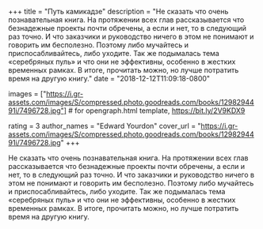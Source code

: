 
+++
title = "Путь камикадзе"
description = "Не сказать что очень познавательная книга. На протяжении всех глав рассказывается что безнадежные проекты почти обречены, а если и нет, то в следующий раз точно. И что заказчики и руководство ничего в этом не понимают и говорить им бесполезно. Поэтому либо мучайтесь и приспосабливайтесь, либо уходите. Так же подымалась тема «серебряных пуль» и что они не эффективны, особенно в жестких временных рамках. В итоге, прочитать можно, но лучше потратить время на другую книгу."
date = "2018-12-12T11:09:18-0800"

images = ["https://i.gr-assets.com/images/S/compressed.photo.goodreads.com/books/1298294491i/7496728.jpg"]  # for opengraph.html template, https://bit.ly/2V9KDX9

rating = 3
author_names = "Edward Yourdon"
cover_url = "https://i.gr-assets.com/images/S/compressed.photo.goodreads.com/books/1298294491i/7496728.jpg"
+++

Не сказать что очень познавательная книга. На протяжении всех глав рассказывается что безнадежные проекты почти обречены, а если и нет, то в следующий раз точно. И что заказчики и руководство ничего в этом не понимают и говорить им бесполезно. Поэтому либо мучайтесь
и приспосабливайтесь, либо уходите. Так же подымалась тема «серебряных пуль» и что они не эффективны, особенно в жестких временных рамках.
В итоге, прочитать можно, но лучше потратить время на другую книгу.
